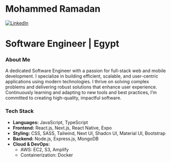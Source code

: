 # Mohammed Ramadan
[![LinkedIn](https://img.shields.io/badge/LinkedIn-Connect-blue)](https://www.linkedin.com/in/mohammed-ramadan-1374771b7)

# Software Engineer | Egypt

### About Me

A dedicated Software Engineer with a passion for full-stack web and mobile development. I specialize in building efficient, scalable, and user-centric applications using modern technologies. I thrive on solving complex problems and delivering robust solutions that enhance user experience. Continuously learning and adapting to new tools and best practices, I’m committed to creating high-quality, impactful software.

### Tech Stack

- **Languages:** JavaScript, TypeScript
- **Frontend:** React.js, Next.js, React Native, Expo
- **Styling:** CSS, SASS, Tailwind, Next UI, Shadcn UI, Material UI, Bootstrap
- **Backend:** Node.js, Express.js, MongoDB
- **Cloud & DevOps:**
  - AWS: EC2, S3, Amplify
  - Containerization: Docker
